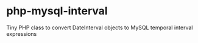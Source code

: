 # php-mysql-interval
Tiny PHP class to convert DateInterval objects to MySQL temporal interval expressions
